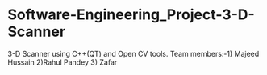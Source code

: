 # Software-Engineering_Project-3-D-Scanner
3-D Scanner using C++(QT) and Open CV tools.
Team members:-1) Majeed Hussain 2)Rahul Pandey 3) Zafar 
